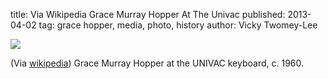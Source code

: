 title: Via Wikipedia Grace Murray Hopper At The Univac
published: 2013-04-02
tag: grace hopper, media, photo, history
author: Vicky Twomey-Lee

<img src="http://24.media.tumblr.com/8ed4e2ed19fe4ff01905120ede095f20/tumblr_mkmpv6J4PA1ryeu4co1_400.jpg"><br/><p>(Via <a href="http://en.wikipedia.org/wiki/Grace_Hopper">wikipedia</a>) Grace Murray Hopper at the UNIVAC keyboard, c. 1960.</p>